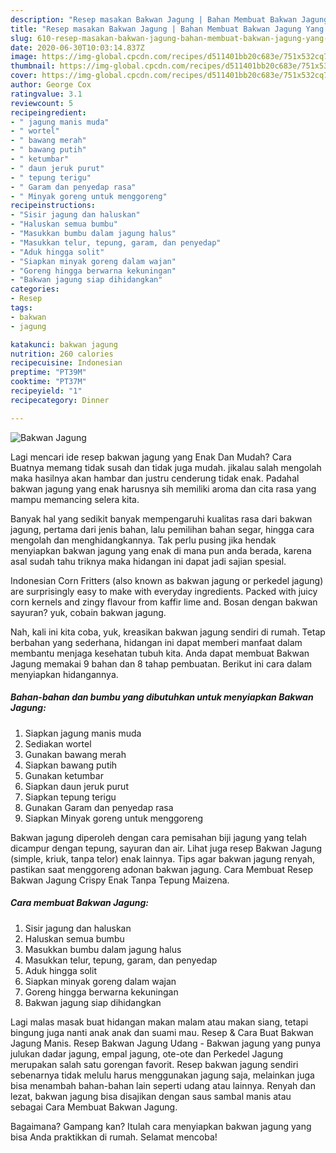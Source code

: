 ```yaml
---
description: "Resep masakan Bakwan Jagung | Bahan Membuat Bakwan Jagung Yang Sedap"
title: "Resep masakan Bakwan Jagung | Bahan Membuat Bakwan Jagung Yang Sedap"
slug: 610-resep-masakan-bakwan-jagung-bahan-membuat-bakwan-jagung-yang-sedap
date: 2020-06-30T10:03:14.837Z
image: https://img-global.cpcdn.com/recipes/d511401bb20c683e/751x532cq70/bakwan-jagung-foto-resep-utama.jpg
thumbnail: https://img-global.cpcdn.com/recipes/d511401bb20c683e/751x532cq70/bakwan-jagung-foto-resep-utama.jpg
cover: https://img-global.cpcdn.com/recipes/d511401bb20c683e/751x532cq70/bakwan-jagung-foto-resep-utama.jpg
author: George Cox
ratingvalue: 3.1
reviewcount: 5
recipeingredient:
- " jagung manis muda"
- " wortel"
- " bawang merah"
- " bawang putih"
- " ketumbar"
- " daun jeruk purut"
- " tepung terigu"
- " Garam dan penyedap rasa"
- " Minyak goreng untuk menggoreng"
recipeinstructions:
- "Sisir jagung dan haluskan"
- "Haluskan semua bumbu"
- "Masukkan bumbu dalam jagung halus"
- "Masukkan telur, tepung, garam, dan penyedap"
- "Aduk hingga solit"
- "Siapkan minyak goreng dalam wajan"
- "Goreng hingga berwarna kekuningan"
- "Bakwan jagung siap dihidangkan"
categories:
- Resep
tags:
- bakwan
- jagung

katakunci: bakwan jagung 
nutrition: 260 calories
recipecuisine: Indonesian
preptime: "PT39M"
cooktime: "PT37M"
recipeyield: "1"
recipecategory: Dinner

---
```



![Bakwan Jagung](https://img-global.cpcdn.com/recipes/d511401bb20c683e/751x532cq70/bakwan-jagung-foto-resep-utama.jpg)

Lagi mencari ide resep bakwan jagung yang Enak Dan Mudah? Cara Buatnya memang tidak susah dan tidak juga mudah. jikalau salah mengolah maka hasilnya akan hambar dan justru cenderung tidak enak. Padahal bakwan jagung yang enak harusnya sih memiliki aroma dan cita rasa yang mampu memancing selera kita.

Banyak hal yang sedikit banyak mempengaruhi kualitas rasa dari bakwan jagung, pertama dari jenis bahan, lalu pemilihan bahan segar, hingga cara mengolah dan menghidangkannya. Tak perlu pusing jika hendak menyiapkan bakwan jagung yang enak di mana pun anda berada, karena asal sudah tahu triknya maka hidangan ini dapat jadi sajian spesial.

Indonesian Corn Fritters (also known as bakwan jagung or perkedel jagung) are surprisingly easy to make with everyday ingredients. Packed with juicy corn kernels and zingy flavour from kaffir lime and. Bosan dengan bakwan sayuran? yuk, cobain bakwan jagung.


Nah, kali ini kita coba, yuk, kreasikan bakwan jagung sendiri di rumah. Tetap berbahan yang sederhana, hidangan ini dapat memberi manfaat dalam membantu menjaga kesehatan tubuh kita. Anda dapat membuat Bakwan Jagung memakai 9 bahan dan 8 tahap pembuatan. Berikut ini cara dalam menyiapkan hidangannya.

<!--inarticleads1-->

##### Bahan-bahan dan bumbu yang dibutuhkan untuk menyiapkan Bakwan Jagung:

1. Siapkan  jagung manis muda
1. Sediakan  wortel
1. Gunakan  bawang merah
1. Siapkan  bawang putih
1. Gunakan  ketumbar
1. Siapkan  daun jeruk purut
1. Siapkan  tepung terigu
1. Gunakan  Garam dan penyedap rasa
1. Siapkan  Minyak goreng untuk menggoreng


Bakwan jagung diperoleh dengan cara pemisahan biji jagung yang telah dicampur dengan tepung, sayuran dan air. Lihat juga resep Bakwan Jagung (simple, kriuk, tanpa telor) enak lainnya. Tips agar bakwan jagung renyah, pastikan saat menggoreng adonan bakwan jagung. Cara Membuat Resep Bakwan Jagung Crispy Enak Tanpa Tepung Maizena. 

<!--inarticleads2-->

##### Cara membuat Bakwan Jagung:

1. Sisir jagung dan haluskan
1. Haluskan semua bumbu
1. Masukkan bumbu dalam jagung halus
1. Masukkan telur, tepung, garam, dan penyedap
1. Aduk hingga solit
1. Siapkan minyak goreng dalam wajan
1. Goreng hingga berwarna kekuningan
1. Bakwan jagung siap dihidangkan


Lagi malas masak buat hidangan makan malam atau makan siang, tetapi bingung juga nanti anak anak dan suami mau. Resep &amp; Cara Buat Bakwan Jagung Manis. Resep Bakwan Jagung Udang - Bakwan jagung yang punya julukan dadar jagung, empal jagung, ote-ote dan Perkedel Jagung merupakan salah satu gorengan favorit. Resep bakwan jagung sendiri sebenarnya tidak melulu harus menggunakan jagung saja, melainkan juga bisa menambah bahan-bahan lain seperti udang atau lainnya. Renyah dan lezat, bakwan jagung bisa disajikan dengan saus sambal manis atau sebagai Cara Membuat Bakwan Jagung. 

Bagaimana? Gampang kan? Itulah cara menyiapkan bakwan jagung yang bisa Anda praktikkan di rumah. Selamat mencoba!
